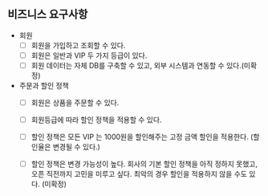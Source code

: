 ## 비즈니스 요구사항

- 회원
  - [ ] 회원을 가입하고 조회할 수 있다.
  - [ ] 회원은 일반과 VIP 두 가지 등급이 있다.
  - [ ] 회원 데이터는 자체 DB를 구축할 수 있고, 외부 시스템과 연동할 수 있다.(미확정)
- 주문과 할인 정책
  - [ ] 회원은 상품을 주문할 수 있다.
  - [ ] 회원등급에 따라 할인 정책을 적용할 수 있다.
  - [ ] 할인 정책은 모든 VIP 는 1000원을 할인해주는 고정 금액 할인을 적용한다. (할인율은 변경될 수 있다.)
  - [ ] 할인 정책은 변경 가능성이 높다. 회사의 기본 할인 정책을 아직 정하지 못했고, 오픈 직전까지 고민을 미루고 싶다. 최악의 경우 할인을 적용하지 않을 수도 있다. (미확정)



